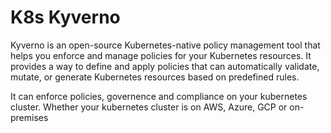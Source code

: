 # K8s Kyverno

Kyverno is an open-source Kubernetes-native policy management tool that helps you enforce and manage policies for your Kubernetes resources. It provides a way to define and apply policies that can automatically validate, mutate, or generate Kubernetes resources based on predefined rules.

It can enforce policies, governence and compliance on your kubernetes cluster. Whether your kubernetes cluster is on AWS, Azure, GCP or on-premises
